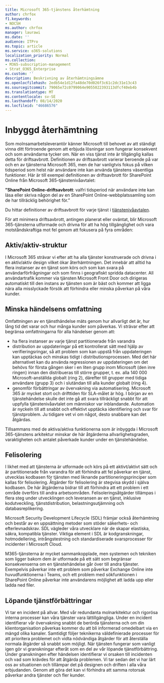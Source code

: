 ```yaml
---
title: Microsoft 365-tjänstens återhämtning
author: chrfox
f1.keywords:
- NOCSH
ms.author: chrfox
manager: laurawi
ms.date: ''
audience: ITPro
ms.topic: article
ms.service: o365-solutions
localization_priority: Normal
ms.collection:
- M365-subscription-management
- Strat_O365_Enterprise
ms.custom: ''
description: Beskrivning av återhämtningsämne
ms.openlocfilehash: 2edb54e1d12fa48de70d026f3c61c2dc31e13c43
ms.sourcegitcommit: 79065e72c0799064e9055022393113dfcf40eb4b
ms.translationtype: MT
ms.contentlocale: sv-SE
ms.lasthandoff: 08/14/2020
ms.locfileid: "46686576"
---
```

# <a name="built-in-resiliency"></a>Inbyggd återhämtning

Som molnsamarbetsleverantör känner Microsoft till behovet av att ständigt vinna ditt förtroende genom att erbjuda lösningar som fungerar konsekvent och som användarna tycker om. När en viss tjänst inte är tillgänglig kallas detta för driftsavbrott. Definitionen av driftsavbrott varierar beroende på var och en av tjänsterna Microsoft 365, men de har vanligtvis fokus på vilken tidsperiod som helst när användare inte kan använda tjänstens väsentliga funktioner. Här är till exempel definitionen av driftsavbrott för SharePoint Online från Microsoft 365-tjänstenivåavtalet:

**”SharePoint Online-driftsavbrott**: valfri tidsperiod när användare inte kan läsa eller skriva någon del av en SharePoint Online-webbplatssamling som de har tillräcklig behörighet för.”

Du hittar definitioner av driftsavbrott för varje tjänst i [tjänstenivåavtalen](https://www.microsoftvolumelicensing.com/DocumentSearch.aspx?Mode=3&DocumentTypeId=37).

För att minimera driftsavbrott, antingen planerat eller oväntat, blir Microsoft 365-tjänsterna utformade och drivna för att ha hög tillgänglighet och vara motståndskraftiga mot fel genom att fokusera på fyra områden:

## <a name="activeactive-design"></a>Aktiv/aktiv-struktur

I Microsoft 365 strävar vi efter att ha alla tjänster konstruerade och drivna i en aktiv/aktiv design vilket ökar återhämtningen. Det innebär att alltid ha flera instanser av en tjänst som körs och som kan svara på användarförfrågningar och som finns i geografiskt spridda datacenter. All användartrafik kommer via tjänsten Microsoft Front Door och dirigeras automatiskt till den instans av tjänsten som är bäst och kommer att ligga nära alla misslyckade försök att förhindra eller minska påverkan på våra kunder.

## <a name="reduce-incident-scope"></a>Minska händelsens omfattning

Omfattningen av en tjänsthändelse mäts genom hur allvarligt det är, hur lång tid det varar och hur många kunder som påverkas. Vi strävar efter att begränsa omfattningarna för alla händelser genom att:

- ha flera instanser av varje tjänst partitionerade från varandra
- distribution av uppdateringar på ett kontrollerat sätt med hjälp av verifieringsringar, så att problem som kan uppstå från uppdateringen kan upptäckas och minskas tidigt i distributionsprocessen. Med det här alternativet kan du använda regressionen av uppdateringen om det behövs för första gången sker i en liten grupp inom Microsoft (den inre ringen) innan den distribueras till större grupper, t. ex. alla 140 000 Microsoft-anställda globalt (ring 2), därefter till grupper med tidiga användare (grupp 3) och i slutändan till alla kunder globalt (ring 4).
- genomför förbättringar av övervakning via automatisering. Microsoft 365 är mycket stort och drifttiden för SLA-målet är hög. I början av en tjänstehändelse skulle det inte gå att svara tillräckligt snabbt för att uppfylla tjänstenivåavtalet om människor var inblandande. Automation är nyckeln till att snabbt och effektivt upptäcka identifiering och svar för tjänstproblem. Ju tidigare vet vi om något, desto snabbare kan det åtgärdas.

Tillsammans med de aktiva/aktiva funktionerna som är inbyggda i Microsoft 365-tjänstens arkitektur minskar de här åtgärderna allvarlighetsgraden, varaktigheten och antalet påverkade kunder under en tjänstehändelse.  

## <a name="fault-isolation"></a>Felisolering

I likhet med att tjänsterna är utformade och körs på ett aktivt/aktivt sätt och är partitionerade från varandra för att förhindra att fel påverkar en tjänst, utvecklas kodbasen för tjänsten med liknande partitioneringsprinciper som kallas för felisolering. Åtgärder för felisolering är stegvisa skydd i själva kodbasen. De här åtgärderna bidrar till att förhindra att ett problem i ett område överförs till andra arbetsområden.
Felisoleringsåtgärder tillämpas i flera steg under utvecklingen och leveransen av en tjänst, inklusive kodutveckling, tjänstdistribution, belastningsutjämning och databasreplikering.

Microsoft Security Development Lifecycle (SDL) främjar också återhämtning och består av en uppsättning metoder som stöder säkerhets- och efterlevnadskrav. SDL vägleder våra utvecklare när de skapar elastiska, säkra, kompatibla tjänster. Viktiga element i SDL är kodgranskningar, hotmodellering, intrångstestning och standardiserade svarsprocesser för incidenter i Microsoft Cloud.

M365-tjänsterna är mycket sammankopplade, men systemen och tekniken som ligger bakom dem är utformade på ett sätt som begränsar konsekvenserna om en tjänstehändelse går över till andra tjänster. Exempelvis påverkar inte ett problem som påverkar Exchange Online inte huvudfunktionerna i Teams, och ett problem med sökfunktionen i SharePoint Online påverkar inte användarens möjlighet att ladda upp eller ladda ned filer.

## <a name="continuous-service-improvement"></a>Löpande tjänstförbättringar

Vi tar en incident på allvar. Med vår redundanta molnarkitektur och rigorösa interna processer kan våra tjänster vara lättillgängliga. Under en incident identifierar vår övervakning snabbt de berörda tjänsterna och om din klientorganisation påverkas kommer du att bli informerad omedelbart via en mängd olika kanaler. Samtidigt följer teknikerna väldefinierade processer för att prioritera problemet och vidta nödvändiga åtgärder för att återställa normala åtgärder så snabbt som möjligt. När tjänsten fungerar som vanligt igen gör vi granskningar efteråt som en del av vår löpande tjänstförbättring. Under granskningen efter händelsen identifierar vi orsaken till incidenten och vad som krävdes för att åtgärda problemen. Vi tar sedan det vi har lärt oss av situationen och tillämpar det på designen och driften i alla våra erbjudanden. Genom att göra det kan vi förhindra att samma rotorsak påverkar andra tjänster och fler kunder.
